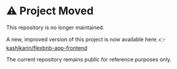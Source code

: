 # ⚠️ Project Moved

This repository is no longer maintained.

A new, improved version of this project is now available here:
👉 [kashikarin/flexbnb-app-frontend](https://github.com/kashikarin/flexbnb-app-frontend)

The current repository remains public for reference purposes only.
